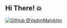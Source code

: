 ## Hi There! 💥

[![GitHub @VadimMalykhin](https://img.shields.io/github/followers/VadimMalykhin?label=Follow&labelColor=000&color=333&style=for-the-badge&logo=github)](https://github.com/VadimMalykhin)
